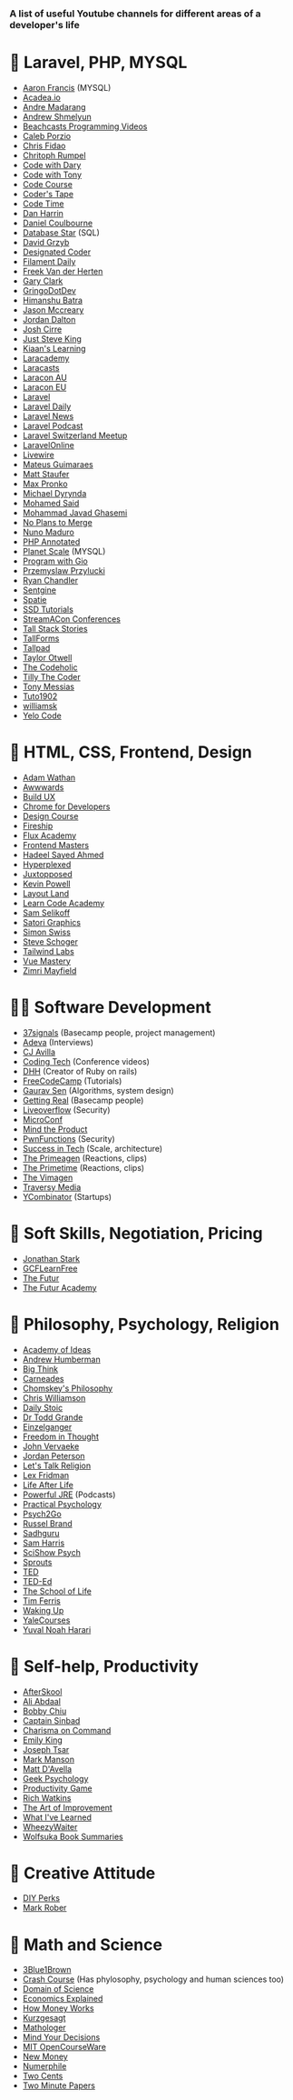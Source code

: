 ### A list of useful Youtube channels for different areas of a developer's life

# 🐘 Laravel, PHP, MYSQL
- [Aaron Francis](https://www.youtube.com/@aarondfrancis) (MYSQL)
- [Acadea.io](https://www.youtube.com/@Acadeaio)
- [Andre Madarang](https://www.youtube.com/@drehimself)
- [Andrew Shmelyun](https://www.youtube.com/@aschmelyun)
- [Beachcasts Programming Videos](https://www.youtube.com/@Beachcasts)
- [Caleb Porzio](https://www.youtube.com/@calebporzio1)
- [Chris Fidao](https://www.youtube.com/@fideloper)
- [Chritoph Rumpel](https://www.youtube.com/@christophrumpel)
- [Code with Dary](https://www.youtube.com/@codewithdary)
- [Code with Tony](https://www.youtube.com/@codewithtonyofficial)
- [Code Course](https://www.youtube.com/@codecourse)
- [Coder's Tape](https://www.youtube.com/@CodersTape)
- [Code Time](https://www.youtube.com/@CodeTime)
- [Dan Harrin](https://www.youtube.com/@danharrin)
- [Daniel Coulbourne](https://www.youtube.com/@danielcoulbourne)
- [Database Star](https://www.youtube.com/@DatabaseStar) (SQL)
- [David Grzyb](https://www.youtube.com/@DavidGrzyb)
- [Designated Coder](https://www.youtube.com/@DesignatedCoder)
- [Filament Daily](https://www.youtube.com/@FilamentDaily)
- [Freek Van der Herten](https://www.youtube.com/@freekmurze)
- [Gary Clark](https://www.youtube.com/@GaryClarkeTech)
- [GringoDotDev](https://www.youtube.com/@GringoDotDev)
- [Himanshu Batra](https://www.youtube.com/@batraio)
- [Jason Mccreary](https://www.youtube.com/@thejasonmccreary)
- [Jordan Dalton](https://www.youtube.com/@Daltoncast)
- [Josh Cirre](https://www.youtube.com/@joshcirre)
- [Just Steve King](https://www.youtube.com/@JustSteveKing)
- [Kiaan's Learning](https://www.youtube.com/@kiaanslearning2724)
- [Laracademy](https://www.youtube.com/@Laracademy)
- [Laracasts](https://www.youtube.com/@Laracastsofficial)
- [Laracon AU](https://www.youtube.com/@LaraconAU)
- [Laracon EU](https://www.youtube.com/@LaraconEU)
- [Laravel](https://www.youtube.com/@LaravelPHP)
- [Laravel Daily](https://www.youtube.com/@LaravelDaily)
- [Laravel News](https://www.youtube.com/@laravelnews)
- [Laravel Podcast](https://www.youtube.com/@LaravelPodcast)
- [Laravel Switzerland Meetup](https://www.youtube.com/@laravel-switzerland-meetup)
- [LaravelOnline](https://www.youtube.com/@LaravelOnline)
- [Livewire](https://www.youtube.com/@LivewirePHP)
- [Mateus Guimaraes](https://www.youtube.com/@MateusGuimaraes)
- [Matt Staufer](https://www.youtube.com/@MattStauffer)
- [Max Pronko](https://www.youtube.com/@MaxPronkox)
- [Michael Dyrynda](https://www.youtube.com/@MichaelDyrynda)
- [Mohamed Said](https://www.youtube.com/@themsaid)
- [Mohammad Javad Ghasemi](https://www.youtube.com/@ghasemy_javad)
- [No Plans to Merge](https://www.youtube.com/@noplanstomerge6206)
- [Nuno Maduro](https://www.youtube.com/@nunomaduro)
- [PHP Annotated](https://www.youtube.com/@phpannotated)
- [Planet Scale](https://www.youtube.com/@PlanetScale) (MYSQL)
- [Program with Gio](https://www.youtube.com/@ProgramWithGio)
- [Przemyslaw Przylucki](https://www.youtube.com/@saaslaravel)
- [Ryan Chandler](https://www.youtube.com/@ryangjchandler)
- [Sentgine](https://www.youtube.com/@sentgine)
- [Spatie](https://www.youtube.com/@SPATIE)
- [SSD Tutorials](https://www.youtube.com/@SSDTutorials)
- [StreamACon Conferences](https://www.youtube.com/@streamaconstreamingconfere6463)
- [Tall Stack Stories](https://www.youtube.com/@tallstackstories)
- [TallForms](https://www.youtube.com/@tallforms9113)
- [Tallpad](https://www.youtube.com/@cdruc)
- [Taylor Otwell](https://www.youtube.com/@taylorotwell6213)
- [The Codeholic](https://www.youtube.com/@TheCodeholic)
- [Tilly The Coder](https://www.youtube.com/@TillyTheCoder)
- [Tony Messias](https://www.youtube.com/@TonyMessias)
- [Tuto1902](https://www.youtube.com/@Tuto1902)
- [williamsk](https://www.youtube.com/@williamsk)
- [Yelo Code](https://www.youtube.com/@yelocode)

# 💅 HTML, CSS, Frontend, Design
- [Adam Wathan](https://www.youtube.com/@AdamWathan)
- [Awwwards](https://www.youtube.com/@AwwwardsTV)
- [Build UX](https://www.youtube.com/@buildux)
- [Chrome for Developers](https://www.youtube.com/@ChromeDevs)
- [Design Course](https://www.youtube.com/@DesignCourse)
- [Fireship](https://www.youtube.com/@Fireship)
- [Flux Academy](https://www.youtube.com/@FluxAcademy)
- [Frontend Masters](https://www.youtube.com/@FrontendMasters)
- [Hadeel Sayed Ahmed](https://www.youtube.com/@hadeelsahmad)
- [Hyperplexed](https://www.youtube.com/@Hyperplexed)
- [Juxtopposed](https://www.youtube.com/@juxtopposed)
- [Kevin Powell](https://www.youtube.com/@KevinPowell)
- [Layout Land](https://www.youtube.com/@LayoutLand)
- [Learn Code Academy](https://www.youtube.com/@learncodeacademy)
- [Sam Selikoff](https://www.youtube.com/@samselikoff)
- [Satori Graphics](https://www.youtube.com/@SatoriGraphics)
- [Simon Swiss](https://www.youtube.com/@Simonswissdev)
- [Steve Schoger](https://www.youtube.com/@SteveSchoger)
- [Tailwind Labs](https://www.youtube.com/@TailwindLabs)
- [Vue Mastery](https://www.youtube.com/@VueMastery)
- [Zimri Mayfield](https://www.youtube.com/@zimrimayfield)

# 👨‍💻 Software Development
- [37signals](https://www.youtube.com/@37signals) (Basecamp people, project management)
- [Adeva](https://www.youtube.com/@AdevaExplore) (Interviews)
- [CJ Avilla](https://www.youtube.com/@cjav_dev)
- [Coding Tech](https://www.youtube.com/@CodingTech) (Conference videos)
- [DHH](https://www.youtube.com/@davidheinemeierhansson9989) (Creator of Ruby on rails)
- [FreeCodeCamp](https://www.youtube.com/@freecodecamp) (Tutorials)
- [Gaurav Sen](https://www.youtube.com/@gkcs) (Algorithms, system design)
- [Getting Real](https://www.youtube.com/@gettingreal8980) (Basecamp people)
- [Liveoverflow](https://www.youtube.com/@LiveOverflow) (Security)
- [MicroConf](https://www.youtube.com/@MicroConf)
- [Mind the Product](https://www.youtube.com/@MindtheProductTV)
- [PwnFunctions](https://www.youtube.com/@PwnFunction) (Security)
- [Success in Tech](https://www.youtube.com/@SuccessinTech) (Scale, architecture)
- [The Primeagen](https://www.youtube.com/@ThePrimeagen) (Reactions, clips)
- [The Primetime](https://www.youtube.com/@ThePrimeTimeagen) (Reactions, clips)
- [The Vimagen](https://www.youtube.com/@TheVimeagen)
- [Traversy Media](https://www.youtube.com/@TraversyMedia)
- [YCombinator](https://www.youtube.com/@ycombinator) (Startups)

# 👥 Soft Skills, Negotiation, Pricing
- [Jonathan Stark](https://www.youtube.com/@TheJonathanStarkShow)
- [GCFLearnFree](https://www.youtube.com/@GCFLearnFree)
- [The Futur](https://www.youtube.com/@thefutur)
- [The Futur Academy](https://www.youtube.com/@TheFuturAcademy)

# 🧠 Philosophy, Psychology, Religion
- [Academy of Ideas](https://www.youtube.com/@academyofideas)
- [Andrew Humberman](https://www.youtube.com/@hubermanlab)
- [Big Think](https://www.youtube.com/@bigthink)
- [Carneades](https://www.youtube.com/@CarneadesOfCyrene)
- [Chomskey's Philosophy](https://www.youtube.com/@chomskysphilosophy)
- [Chris Williamson](https://www.youtube.com/@ChrisWillx)
- [Daily Stoic](https://www.youtube.com/@DailyStoic)
- [Dr Todd Grande](https://www.youtube.com/@DrGrande)
- [Einzelganger](https://www.youtube.com/@Einzelganger)
- [Freedom in Thought](https://www.youtube.com/@FreedominThought)
- [John Vervaeke](https://www.youtube.com/@johnvervaeke)
- [Jordan Peterson](https://www.youtube.com/@JordanBPeterson)
- [Let's Talk Religion](https://www.youtube.com/@LetsTalkReligion)
- [Lex Fridman](https://www.youtube.com/@lexfridman)
- [Life After Life](https://www.youtube.com/@Life_After_Life)
- [Powerful JRE](https://www.youtube.com/@joerogan) (Podcasts)
- [Practical Psychology](https://www.youtube.com/@PracticalPsychologyTips)
- [Psych2Go](https://www.youtube.com/@Psych2go)
- [Russel Brand](https://www.youtube.com/@RussellBrand)
- [Sadhguru](https://www.youtube.com/@sadhguru)
- [Sam Harris](https://www.youtube.com/@samharrisorg)
- [SciShow Psych](https://www.youtube.com/@SciShowPsych)
- [Sprouts](https://www.youtube.com/@sprouts)
- [TED](https://www.youtube.com/@TED)
- [TED-Ed](https://www.youtube.com/@TEDEd)
- [The School of Life](https://www.youtube.com/@theschooloflifetv)
- [Tim Ferris](https://www.youtube.com/@timferriss)
- [Waking Up](https://www.youtube.com/@WakingUpApp)
- [YaleCourses](https://www.youtube.com/@YaleCourses)
- [Yuval Noah Harari](https://www.youtube.com/@YuvalNoahHarari)

# 🧘 Self-help, Productivity
- [AfterSkool](https://www.youtube.com/@AfterSkool)
- [Ali Abdaal](https://www.youtube.com/@aliabdaal)
- [Bobby Chiu](https://www.youtube.com/@BobbyChiu)
- [Captain Sinbad](https://www.youtube.com/@CaptainSinbad)
- [Charisma on Command](https://www.youtube.com/@Charismaoncommand)
- [Emily King](https://www.youtube.com/@emilywking)
- [Joseph Tsar](https://www.youtube.com/@ttsar)
- [Mark Manson](https://www.youtube.com/@IAmMarkManson)
- [Matt D'Avella](https://www.youtube.com/@mattdavella)
- [Geek Psychology](https://www.youtube.com/@GeekPsychology)
- [Productivity Game](https://www.youtube.com/@ProductivityGame)
- [Rich Watkins](https://www.youtube.com/@richardwatkins)
- [The Art of Improvement](https://www.youtube.com/@TheArtofImprovement)
- [What I've Learned](https://www.youtube.com/@WhatIveLearned)
- [WheezyWaiter](https://www.youtube.com/@wheezywaiter)
- [Wolfsuka Book Summaries](https://www.youtube.com/@wolfsukabooksummaries7107)

# 🤘 Creative Attitude
- [DIY Perks](https://www.youtube.com/@DIYPerks)
- [Mark Rober](https://www.youtube.com/@MarkRober)

# 🧪 Math and Science
- [3Blue1Brown](https://www.youtube.com/@3blue1brown)
- [Crash Course](https://www.youtube.com/@crashcourse) (Has phylosophy, psychology and human sciences too)
- [Domain of Science](https://www.youtube.com/@domainofscience)
- [Economics Explained](https://www.youtube.com/@EconomicsExplained)
- [How Money Works](https://www.youtube.com/@HowMoneyWorks)
- [Kurzgesagt](https://www.youtube.com/@kurzgesagt)
- [Mathologer](https://www.youtube.com/@Mathologer)
- [Mind Your Decisions](https://www.youtube.com/@MindYourDecisions)
- [MIT OpenCourseWare](https://www.youtube.com/@mitocw)
- [New Money](https://www.youtube.com/@NewMoneyYouTube)
- [Numerphile](https://www.youtube.com/@numberphile)
- [Two Cents](https://www.youtube.com/@TwoCentsPBS)
- [Two Minute Papers](https://www.youtube.com/@TwoMinutePapers)
